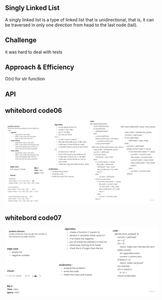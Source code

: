 ## Singly Linked List
A singly linked list is a type of linked list that is unidirectional, that is, it can be traversed in only one direction from head to the last node (tail).

## Challenge
it was hard to deal with tests

## Approach & Efficiency
O(n) for str function

## API


## whitebord code06
![](./code06.jpg)


## whitebord code07
![](./code07.jpg)

